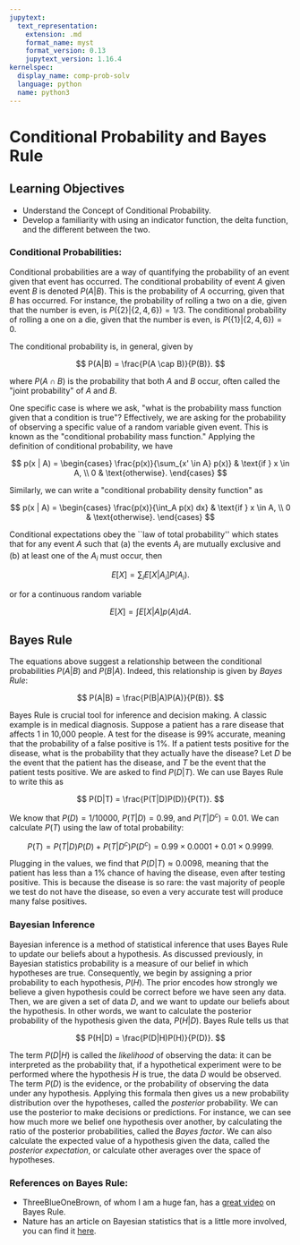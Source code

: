 ```yaml
---
jupytext:
  text_representation:
    extension: .md
    format_name: myst
    format_version: 0.13
    jupytext_version: 1.16.4
kernelspec:
  display_name: comp-prob-solv
  language: python
  name: python3
---
```


# Conditional Probability and Bayes Rule

## Learning Objectives

- Understand the Concept of Conditional Probability.
- Develop a familiarity with using an indicator function, the delta function, and the different between the two.


### Conditional Probabilities:

Conditional probabilities are a way of quantifying the probability of an event given that  event has occurred.  The conditional probability of event $A$ given event $B$ is denoted $P(A|B)$.  This is the probability of $A$ occurring, given that $B$ has occurred.  For instance, the probability of rolling a two on a die, given that the number is even, is $P(\{2\}|\{2, 4, 6\}) = 1/3$.  The conditional probability of rolling a one on a die, given that the number is even, is $P(\{1\}|\{2, 4, 6\}) = 0$.

The conditional probability is, in general, given by 

$$
P(A|B) = \frac{P(A \cap B)}{P(B)}.
$$

where $P(A \cap B)$ is the probability that both $A$ and $B$ occur, often called the "joint probability" of $A$ and $B$.

One specific case is where we ask, "what is the probability mass function given that a condition is true"?  Effectively, we are asking for the probability of observing a specific value of a random variable given event.  This is known as the "conditional probability mass function."  Applying the definition of conditional probability, we have

$$
p(x | A) = \begin{cases}
\frac{p(x)}{\sum_{x' \in A} p(x)} & \text{if } x \in A, \\
0 & \text{otherwise}.
\end{cases}
$$

Similarly, we can write a "conditional probability density function" as

$$
p(x | A) = \begin{cases}
\frac{p(x)}{\int_A p(x) dx} & \text{if } x \in A, \\
0 & \text{otherwise}.
\end{cases}
$$

Conditional expectations obey the ``law of total probability'' which states that for any event $A$ such that (a) the events $A_i$ are mutually exclusive and (b) at least one of the $A_i$ must occur, then

$$
E[X] = \sum_{i} E[X|A_i] P(A_i).
$$

or for a continuous random variable

$$
E[X] = \int E[X|A] p(A) dA.
$$

## Bayes Rule

The equations above  suggest a relationship between the conditional probabilities $P(A|B)$ and $P(B|A)$.  Indeed, this relationship is given by *Bayes Rule*:

$$
P(A|B) = \frac{P(B|A)P(A)}{P(B)}.
$$

Bayes Rule is crucial tool for inference and decision making.  A classic example is in medical diagnosis.  Suppose a patient has a rare disease that affects 1 in 10,000 people.  A test for the disease is 99% accurate, meaning that the probability of a false positive is 1%.  If a patient tests positive for the disease, what is the probability that they actually have the disease?  Let $D$ be the event that the patient has the disease, and $T$ be the event that the patient tests positive.  We are asked to find $P(D|T)$.  We can use Bayes Rule to write this as 

$$
P(D|T) = \frac{P(T|D)P(D)}{P(T)}.
$$

We know that $P(D) = 1/10000$, $P(T|D) = 0.99$, and $P(T|D^c) = 0.01$.  We can calculate $P(T)$ using the law of total probability:

$$
P(T) = P(T|D)P(D) + P(T|D^c)P(D^c) = 0.99 \times 0.0001 + 0.01 \times 0.9999.
$$ 

Plugging in the values, we find that $P(D|T) \approx 0.0098$, meaning that the patient has less than a 1\% chance of having the disease, even after testing positive.  This is because the disease is so rare: the vast majority of people we test do not have the disease, so even a very accurate test will produce many false positives. 

### Bayesian Inference

Bayesian inference is a method of statistical inference that uses Bayes Rule to update our beliefs about a hypothesis.  As discussed previously, in Bayesian statistics probability is a measure of our belief in which hypotheses are true.  Consequently, we begin by assigning a prior probability to each hypothesis, $P(H)$.   The prior encodes how strongly we believe a given hypothesis could be correct before we have seen any data.
Then, we are given a set of data $D$, and we want to update our beliefs about the hypothesis.  In other words, we want to calculate the posterior probability of the hypothesis given the data, $P(H|D)$.  Bayes Rule tells us that

$$
P(H|D) = \frac{P(D|H)P(H)}{P(D)}.
$$

The term $P(D|H)$ is called the *likelihood* of observing the data: it can be interpreted as the probability that, if a hypothetical experiment were to be performed where the hypothesis $H$ is true, the data $D$ would be observed.  The term $P(D)$ is the evidence, or the probability of observing the data under any hypothesis.  Applying this formala then gives us a new probability distribution over the hypotheses, called the *posterior* probability.  We can use the posterior to make decisions or predictions.  For instance, we can see how much more we belief one hypothesis over another, by calculating the ratio of the posterior probabilities, called the *Bayes factor*.  We can also calculate the expected value of a hypothesis given the data, called the *posterior expectation*, or calculate other averages over the space of hypotheses.

### References on Bayes Rule:

- ThreeBlueOneBrown, of whom I am a huge fan, has a [great video](https://www.youtube.com/watch?v=HZGCoVF3YvM) on Bayes Rule.
- Nature has an article on Bayesian statistics that is a little more involved, you can find it [here](https://doi.org/10.1038/s43586-020-00001-2).